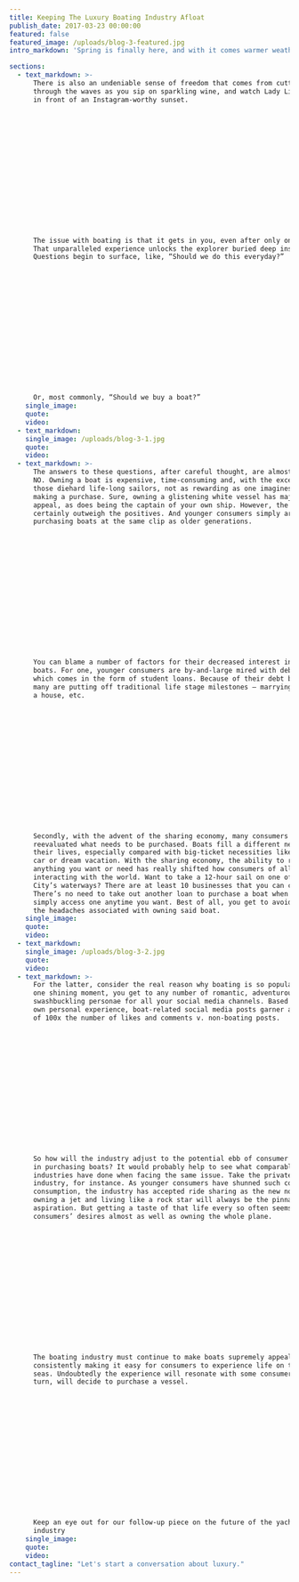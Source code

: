 ```yaml
---
title: Keeping The Luxury Boating Industry Afloat
publish_date: 2017-03-23 00:00:00
featured: false
featured_image: /uploads/blog-3-featured.jpg
intro_markdown: 'Spring is finally here, and with it comes warmer weather which means one thing: more time outside. For New Yorkers, time spent outdoors without snow and frigid wind is a blessing, and for many of us the best way to make the most of spring and summer sun is by hopping on a boat. Sailing and boating give you a bit of a respite from the stifling action of the city, as well as a new perspective on many of the city’s landmarks.​'

sections:
  - text_markdown: >-
      There is also an undeniable sense of freedom that comes from cutting
      through the waves as you sip on sparkling wine, and watch Lady Liberty pass
      in front of an Instagram-worthy sunset.

















      The issue with boating is that it gets in you, even after only one jaunt.
      That unparalleled experience unlocks the explorer buried deep inside you.
      Questions begin to surface, like, “Should we do this everyday?”

















      Or, most commonly, “Should we buy a boat?”​
    single_image:
    quote:
    video:
  - text_markdown:
    single_image: /uploads/blog-3-1.jpg
    quote:
    video:
  - text_markdown: >-
      The answers to these questions, after careful thought, are almost certainly
      NO. Owning a boat is expensive, time-consuming and, with the exception of
      those diehard life-long sailors, not as rewarding as one imagines prior to
      making a purchase. Sure, owning a glistening white vessel has major sex
      appeal, as does being the captain of your own ship. However, the negatives
      certainly outweigh the positives. And younger consumers simply aren’t
      purchasing boats at the same clip as older generations.

















      You can blame a number of factors for their decreased interest in owning
      boats. For one, younger consumers are by-and-large mired with debt, most of
      which comes in the form of student loans. Because of their debt baggage,
      many are putting off traditional life stage milestones – marrying, buying
      a house, etc.

















      Secondly, with the advent of the sharing economy, many consumers have
      reevaluated what needs to be purchased. Boats fill a different need in
      their lives, especially compared with big-ticket necessities like a home,
      car or dream vacation. With the sharing economy, the ability to rent
      anything you want or need has really shifted how consumers of all ages are
      interacting with the world. Want to take a 12-hour sail on one of New York
      City’s waterways? There are at least 10 businesses that you can contact.
      There’s no need to take out another loan to purchase a boat when you can
      simply access one anytime you want. Best of all, you get to avoid all of
      the headaches associated with owning said boat.​
    single_image:
    quote:
    video:
  - text_markdown:
    single_image: /uploads/blog-3-2.jpg
    quote:
    video:
  - text_markdown: >-
      For the latter, consider the real reason why boating is so popular – for
      one shining moment, you get to any number of romantic, adventurous or
      swashbuckling personae for all your social media channels. Based upon my
      own personal experience, boat-related social media posts garner an average
      of 100x the number of likes and comments v. non-boating posts.

















      So how will the industry adjust to the potential ebb of consumer interest
      in purchasing boats? It would probably help to see what comparable
      industries have done when facing the same issue. Take the private jet
      industry, for instance. As younger consumers have shunned such conspicuous
      consumption, the industry has accepted ride sharing as the new norm. Sure,
      owning a jet and living like a rock star will always be the pinnacle of
      aspiration. But getting a taste of that life every so often seems to quench
      consumers’ desires almost as well as owning the whole plane.

















      The boating industry must continue to make boats supremely appealing while
      consistently making it easy for consumers to experience life on the high
      seas. Undoubtedly the experience will resonate with some consumers who, in
      turn, will decide to purchase a vessel.

















      Keep an eye out for our follow-up piece on the future of the yachting
      industry​
    single_image:
    quote:
    video:
contact_tagline: "Let's start a conversation about luxury."
---
```



